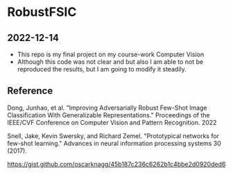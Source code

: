 # RobustFSIC

## 2022-12-14
- This repo is my final project on my course-work Computer Vision
- Although this code was not clear and but also I am able to not be reproduced the results, but I am going to modify it steadily.



## Reference

Dong, Junhao, et al. "Improving Adversarially Robust Few-Shot Image Classification With Generalizable Representations." Proceedings of the IEEE/CVF Conference on Computer Vision and Pattern Recognition. 2022

Snell, Jake, Kevin Swersky, and Richard Zemel. "Prototypical networks for few-shot learning." Advances in neural information processing systems 30 (2017).

https://gist.github.com/oscarknagg/45b187c236c6262b1c4bbe2d0920ded6
